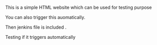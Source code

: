 This is a simple HTML website which can be used for testing purpose

You can also trigger this auomatically.

Then jenkins file is included .

Testing if it triggers automatically
